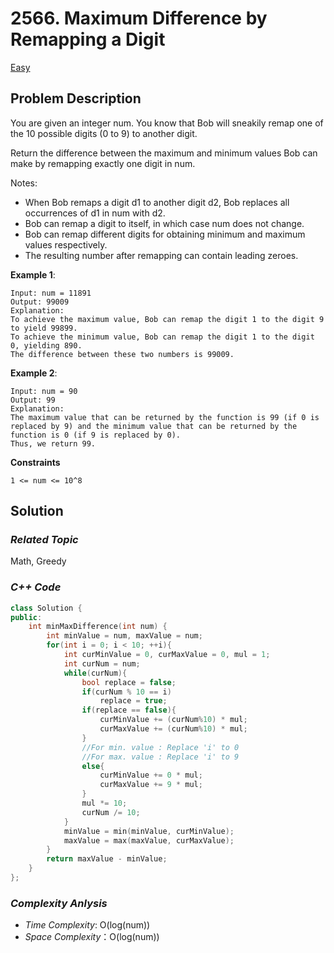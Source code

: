 # 2566. Maximum Difference by Remapping a Digit
[Easy](https://leetcode.com/problems/maximum-difference-by-remapping-a-digit/description/)

## Problem Description

You are given an integer num. You know that Bob will sneakily remap one of the 10 possible digits (0 to 9) to another digit.

Return the difference between the maximum and minimum values Bob can make by remapping exactly one digit in num.

Notes:

- When Bob remaps a digit d1 to another digit d2, Bob replaces all occurrences of d1 in num with d2.
- Bob can remap a digit to itself, in which case num does not change.
-  Bob can remap different digits for obtaining minimum and maximum values respectively.
- The resulting number after remapping can contain leading zeroes.


**Example 1**:
```
Input: num = 11891
Output: 99009
Explanation: 
To achieve the maximum value, Bob can remap the digit 1 to the digit 9 to yield 99899.
To achieve the minimum value, Bob can remap the digit 1 to the digit 0, yielding 890.
The difference between these two numbers is 99009.
```
**Example 2**:
```
Input: num = 90
Output: 99
Explanation:
The maximum value that can be returned by the function is 99 (if 0 is replaced by 9) and the minimum value that can be returned by the function is 0 (if 9 is replaced by 0).
Thus, we return 99.
```

**Constraints**
```
1 <= num <= 10^8
```

## Solution

### _Related Topic_
   Math, Greedy

### _C++ Code_
```cpp
class Solution {
public:
    int minMaxDifference(int num) {
        int minValue = num, maxValue = num;
        for(int i = 0; i < 10; ++i){
            int curMinValue = 0, curMaxValue = 0, mul = 1;
            int curNum = num;
            while(curNum){
                bool replace = false;
                if(curNum % 10 == i)
                    replace = true;
                if(replace == false){
                    curMinValue += (curNum%10) * mul;
                    curMaxValue += (curNum%10) * mul;
                }
                //For min. value : Replace 'i' to 0
                //For max. value : Replace 'i' to 9
                else{ 
                    curMinValue += 0 * mul;
                    curMaxValue += 9 * mul;
                }
                mul *= 10;
                curNum /= 10;
            }
            minValue = min(minValue, curMinValue);
            maxValue = max(maxValue, curMaxValue);
        }
        return maxValue - minValue;
    }
};
```

### _Complexity Anlysis_
- _Time Complexity_: O(log(num))
- _Space Complexity_：O(log(num))
